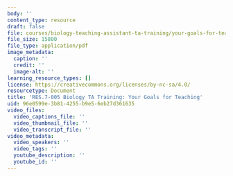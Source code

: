 ```yaml
---
body: ''
content_type: resource
draft: false
file: courses/biology-teaching-assistant-ta-training/your-goals-for-teaching2.pdf
file_size: 15800
file_type: application/pdf
image_metadata:
  caption: ''
  credit: ''
  image-alt: ''
learning_resource_types: []
license: https://creativecommons.org/licenses/by-nc-sa/4.0/
resourcetype: Document
title: 'RES.7-005 Biology TA Training: Your Goals for Teaching'
uid: 96e0599e-3b81-4255-b9e5-6eb27d361635
video_files:
  video_captions_file: ''
  video_thumbnail_file: ''
  video_transcript_file: ''
video_metadata:
  video_speakers: ''
  video_tags: ''
  youtube_description: ''
  youtube_id: ''
---
```

